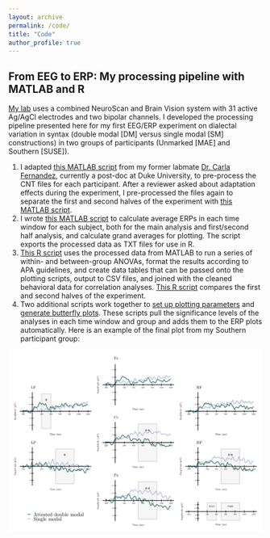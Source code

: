```yaml
---
layout: archive
permalink: /code/
title: "Code"
author_profile: true
---
```


## From EEG to ERP: My processing pipeline with MATLAB and R

[My lab](https://sites.psu.edu/bildlab/) uses a combined NeuroScan and Brain Vision system with 31 active Ag/AgCl electrodes and two bipolar channels. I developed the processing pipeline presented here for my first EEG/ERP experiment on dialectal variation in syntax (double modal [DM] versus single modal [SM] constructions) in two groups of participants (Unmarked [MAE] and Southern [SUSE]).

1. I adapted [this MATLAB script](https://github.com/hollzzar/eeg-data-scripts/blob/master/DM_process.m) from my former labmate [Dr. Carla Fernandez](https://www.linkedin.com/in/carla-fernandez-5ab404bb/), currently a post-doc at Duke University, to pre-process the CNT files for each participant. After a reviewer asked about adaptation effects during the experiment, I pre-processed the files again to separate the first and second halves of the experiment with [this MATLAB script](https://github.com/hollzzar/eeg-data-scripts/blob/master/DM_process_half.m).
2. I wrote [this MATLAB script](https://github.com/hollzzar/eeg-data-scripts/blob/master/DM_analysis.m) to calculate average ERPs in each time window for each subject, both for the main analysis and first/second half analysis, and calculate grand averages for plotting. The script exports the processed data as TXT files for use in R.
3. [This R script](https://github.com/hollzzar/erp-data-scripts/blob/main/1a_group_analysis.R) uses the processed data from MATLAB to run a series of within- and between-group ANOVAs, format the results according to APA guidelines, and create data tables that can be passed onto the plotting scripts, output to CSV files, and joined with the cleaned behavioral data for correlation analyses. [This R script](https://github.com/hollzzar/erp-data-scripts/blob/main/1b_group_analysis_halves.R) compares the first and second halves of the experiment.
4. Two additional scripts work together to [set up plotting parameters](https://github.com/hollzzar/erp-data-scripts/blob/main/2_plot_format.R) and [generate butterfly plots](https://github.com/hollzzar/erp-data-scripts/blob/main/3_erp_plots.R). These scripts pull the significance levels of the analyses in each time window and group and adds them to the ERP plots automatically. Here is an example of the final plot from my Southern participant group:

![Southern group butterfly plot](/images/SUSE_erp.png)